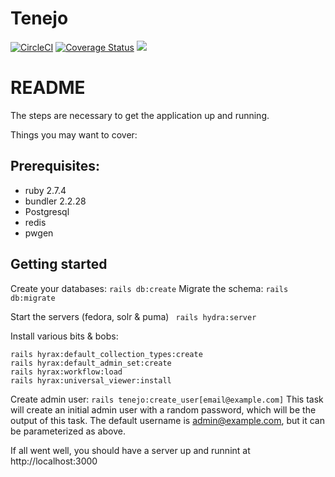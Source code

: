 # Tenejo
[![CircleCI](https://circleci.com/gh/curationexperts/tenejo/tree/main.svg?style=svg)](https://circleci.com/gh/curationexperts/tenejo/tree/main)
[![Coverage Status](https://coveralls.io/repos/github/curationexperts/tenejo/badge.svg?branch=main)](https://coveralls.io/github/curationexperts/tenejo?branch=main)
<a href="https://codeclimate.com/github/curationexperts/tenejo/maintainability"><img src="https://api.codeclimate.com/v1/badges/15df0093a42d8012885a/maintainability" /></a>

# README

The steps are necessary to get the
application up and running.


Things you may want to cover:

## Prerequisites:

* ruby 2.7.4
* bundler 2.2.28
* Postgresql
* redis
* pwgen

## Getting started

Create your databases:
```rails db:create```
Migrate the schema:
```rails db:migrate```

Start the servers (fedora, solr & puma)
``` rails hydra:server```

Install various bits & bobs:
```shell
rails hyrax:default_collection_types:create
rails hyrax:default_admin_set:create
rails hyrax:workflow:load
rails hyrax:universal_viewer:install
```

Create admin user:
```rails tenejo:create_user[email@example.com]```
This task will create an initial admin user with a random password, which will be the output of this task.
The default username is admin@example.com, but it can be parameterized as above.

If all went well, you should have a server up and runnint at http://localhost:3000

